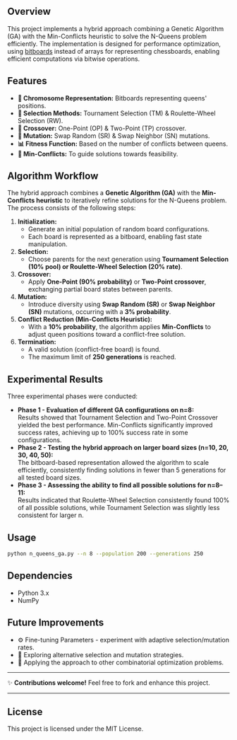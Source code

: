 ## Overview
This project implements a hybrid approach combining a Genetic Algorithm (GA) with the Min-Conflicts heuristic to solve the N-Queens problem efficiently. 
The implementation is designed for performance optimization, using [bitboards](https://www.chessprogramming.org/Bitboards)
instead of arrays for representing chessboards, enabling efficient computations via bitwise operations.

## Features
- **🧬 Chromosome Representation:** Bitboards representing queens' positions.
- **🎯 Selection Methods:** Tournament Selection (TM) & Roulette-Wheel Selection (RW).
- **🔀 Crossover:** One-Point (OP) & Two-Point (TP) crossover.
- **🔄 Mutation:** Swap Random (SR) & Swap Neighbor (SN) mutations.
- **📊 Fitness Function:** Based on the number of conflicts between queens.
- **🧩 Min-Conflicts:** To guide solutions towards feasibility.

## Algorithm Workflow
The hybrid approach combines a **Genetic Algorithm (GA)** with the **Min-Conflicts heuristic** to iteratively refine solutions for the N-Queens problem. The process consists of the following steps:

1. **Initialization:**
   - Generate an initial population of random board configurations.
   - Each board is represented as a bitboard, enabling fast state manipulation.
3. **Selection:**
    - Choose parents for the next generation using **Tournament Selection (10% pool) or Roulette-Wheel Selection (20% rate)**.
4. **Crossover:**
   - Apply **One-Point (90% probability)** or **Two-Point crossover**, exchanging partial board states between parents.
5. **Mutation:**
   - Introduce diversity using **Swap Random (SR)** or **Swap Neighbor (SN)** mutations, occurring with a **3% probability**.
6. **Conflict Reduction (Min-Conflicts Heuristic):**
    - With a **10% probability**, the algorithm applies **Min-Conflicts** to adjust queen positions toward a conflict-free solution.
7. **Termination:**
    - A valid solution (conflict-free board) is found.
    - The maximum limit of **250 generations** is reached.

## Experimental Results

Three experimental phases were conducted:

- **Phase 1 - Evaluation of different GA configurations on n=8:**  
Results showed that Tournament Selection and Two-Point Crossover yielded the best performance. Min-Conflicts significantly improved success rates, achieving up to 100% success rate in some configurations.
- **Phase 2 - Testing the hybrid approach on larger board sizes (n=10, 20, 30, 40, 50):**  
The bitboard-based representation allowed the algorithm to scale efficiently, consistently finding solutions in fewer than 5 generations for all tested board sizes.
- **Phase 3 - Assessing the ability to find all possible solutions for n=8–11:**  
Results indicated that Roulette-Wheel Selection consistently found 100% of all possible solutions, while Tournament Selection was slightly less consistent for larger n.

## Usage
```bash
python n_queens_ga.py --n 8 --population 200 --generations 250
```

## Dependencies
- Python 3.x
- NumPy

## Future Improvements
- ⚙️ Fine-tuning Parameters - experiment with adaptive selection/mutation rates.
- 🔄 Exploring alternative selection and mutation strategies.
- 📌 Applying the approach to other combinatorial optimization problems.

---
✨ **Contributions welcome!** Feel free to fork and enhance this project.  

---

## License
This project is licensed under the MIT License.
